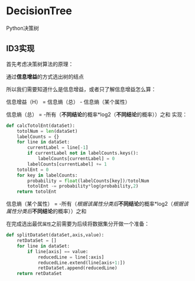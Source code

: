 # DecisionTree

Python决策树

## ID3实现

首先考虑决策树算法的原理：

通过**信息增益**的方式选出树的结点

所以我们需要知道什么是信息增益，或者只了解信息增益怎么算：

信息增益（H） = 信息熵（总） - 信息熵（某个属性）

信息熵（总） = -所有（**不同结论**的概率\*log2（**不同结论**的概率））之和
实现：
```python
def calcTotolEnt(dataSet):
    totolNum = len(dataSet)
    labelCounts = {}
    for line in dataSet:
        currentLabel = line[-1]
        if currentLabel not in labelCounts.keys():
            labelCounts[currentLabel] = 0
        labelCounts[currentLabel] += 1
    totolEnt = 0
    for key in labelCounts:
        probability = float(labelCounts[key])/totolNum
        totolEnt -= probability*log(probability,2)
    return totolEnt
```

信息熵（某个属性） = -所有（*根据该属性分类后***不同结论**的概率\*log2（*根据该属性分类后***不同结论**的概率））之和

在完成选出最优`属性`之前需要为后续将数据集分开做一个准备：
```python
def splitDataSet(dataSet,axis,value):
    retDataSet = []
    for line in dataSet:
        if line[axis] == value:
            reducedLine = line[:axis]
            reducedLine.extend(line[axis+1:])
            retDataSet.append(reducedLine)
    return retDataSet
```

